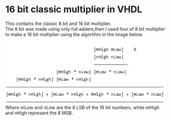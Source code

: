 # 16 bit classic multiplier in VHDL
This contains the classic 8 bit and 16 bit multiplier.  
The 8 bit was made using only full adders,then I used four of 8 bit multiplier to make a 16 bit multiplier using the algortihm in the image below.  
![](images/algorithm.png)  
Where mLow and nLow are the 8 LSB of the 16 bit numbers, while mHigh and nHigh represent the 8 MSB. 
